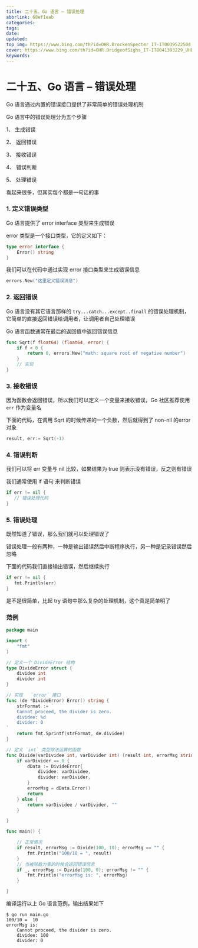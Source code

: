 ```yaml
---
title: 二十五、Go 语言 – 错误处理
abbrlink: 68ef1eab
categories: 
tags: 
date: 
updated: 
top_img: https://www.bing.com/th?id=OHR.BrockenSpecter_IT-IT0039522504_UHD.jpg
cover: https://www.bing.com/th?id=OHR.BridgeofSighs_IT-IT8041393229_UHD.jpg
keywords: 
---
```

# 二十五、Go 语言 – 错误处理

Go 语言通过内置的错误接口提供了非常简单的错误处理机制

Go 语言中的错误处理分为五个步骤

1、 生成错误

2、 返回错误

3、 接收错误

4、 错误判断

5、 处理错误

看起来很多，但其实每个都是一句话的事

### 1. 定义错误类型

Go 语言提供了 error interface 类型来生成错误

error 类型是一个接口类型，它的定义如下：

```GO
type error interface {
    Error() string
}
```

我们可以在代码中通过实现 error 接口类型来生成错误信息

```GO
errors.New("这里定义错误消息")
```

### 2. 返回错误

Go 语言没有其它语言那样的 `try...catch...except..finall` 的错误处理机制，它简单的直接返回错误给调用者，让调用者自己处理错误

Go 语言函数通常在最后的返回值中返回错误信息

```GO
func Sqrt(f float64) (float64, error) {
    if f < 0 {
        return 0, errors.New("math: square root of negative number")
    }
    // 实现
}
```

### 3. 接收错误

因为函数会返回错误，所以我们可以定义一个变量来接收错误，Go 社区推荐使用 `err` 作为变量名

下面的代码，在调用 Sqrt 的时候传递的一个负数，然后就得到了 non-nil 的error 对象

```GO
result, err:= Sqrt(-1)
```

### 4. 错误判断

我们可以将 err 变量与 nil 比较，如果结果为 true 则表示没有错误，反之则有错误

我们通常使用 if 语句 来判断错误

```GO
if err != nil {
   // 错误处理代码
}
```

### 5. 错误处理

既然知道了错误，那么我们就可以处理错误了

错误处理一般有两种，一种是输出错误然后中断程序执行，另一种是记录错误然后忽略

下面的代码我们直接输出错误，然后继续执行

```GO
if err != nil {
   fmt.Println(err)
}
```

是不是很简单，比起 try 语句中那么复杂的处理机制，这个真是简单明了

### 范例

```GO
package main

import (
    "fmt"
)

// 定义一个 DivideError 结构
type DivideError struct {
    dividee int
    divider int
}

// 实现   `error` 接口
func (de *DivideError) Error() string {
    strFormat := `
    Cannot proceed, the divider is zero.
    dividee: %d
    divider: 0
`
    return fmt.Sprintf(strFormat, de.dividee)
}

// 定义 `int` 类型除法运算的函数
func Divide(varDividee int, varDivider int) (result int, errorMsg string) {
    if varDivider == 0 {
        dData := DivideError{
            dividee: varDividee,
            divider: varDivider,
        }
        errorMsg = dData.Error()
        return
    } else {
        return varDividee / varDivider, ""
    }

}

func main() {

    // 正常情况
    if result, errorMsg := Divide(100, 10); errorMsg == "" {
        fmt.Println("100/10 = ", result)
    }
    // 当被除数为零的时候会返回错误信息
    if _, errorMsg := Divide(100, 0); errorMsg != "" {
        fmt.Println("errorMsg is: ", errorMsg)
    }

}
```

编译运行以上 Go 语言范例，输出结果如下

```
$ go run main.go 
100/10 =  10
errorMsg is:  
    Cannot proceed, the divider is zero.
    dividee: 100
    divider: 0
```